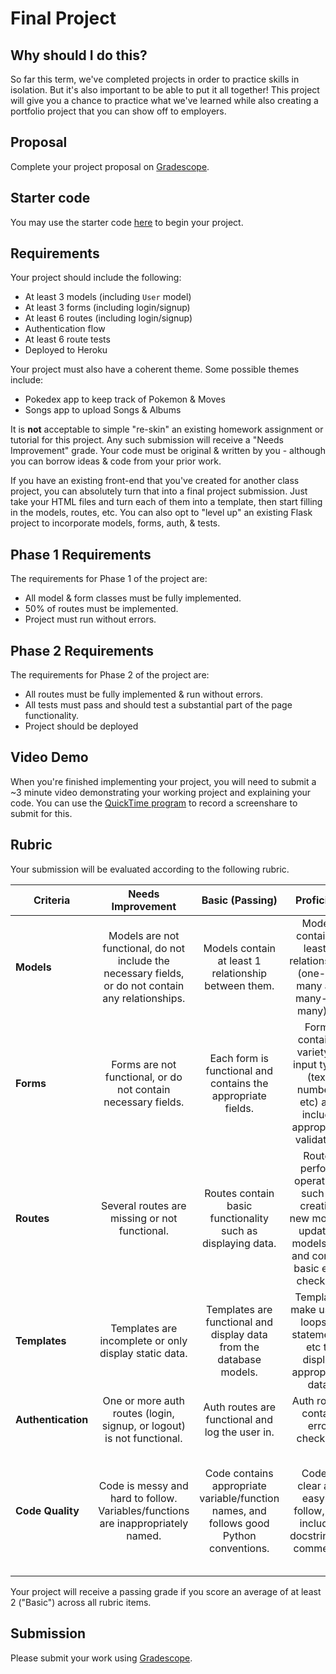 # Final Project

## Why should I do this?

So far this term, we've completed projects in order to practice skills in isolation. But it's also important to be able to put it all together! This project will give you a chance to practice what we've learned while also creating a portfolio project that you can show off to employers.

## Proposal

Complete your project proposal on [Gradescope](https://www.gradescope.com/courses/228465/assignments/1046879/).

## Starter code

You may use the starter code [here](https://github.com/Make-School-Labs/BEW-1.2-Project-Starter) to begin your project.

## Requirements

Your project should include the following:

- At least 3 models (including `User` model)
- At least 3 forms (including login/signup)
- At least 6 routes (including login/signup)
- Authentication flow
- At least 6 route tests
- Deployed to Heroku

Your project must also have a coherent theme. Some possible themes include:

- Pokedex app to keep track of Pokemon & Moves
- Songs app to upload Songs & Albums

It is **not** acceptable to simple "re-skin" an existing homework assignment or tutorial for this project. Any such submission will receive a "Needs Improvement" grade. Your code must be original & written by you - although you can borrow ideas & code from your prior work.

If you have an existing front-end that you've created for another class project, you can absolutely turn that into a final project submission. Just take your HTML files and turn each of them into a template, then start filling in the models, routes, etc. You can also opt to "level up" an existing Flask project to incorporate models, forms, auth, & tests.

## Phase 1 Requirements

The requirements for Phase 1 of the project are:

- All model & form classes must be fully implemented.
- 50% of routes must be implemented.
- Project must run without errors.

## Phase 2 Requirements

The requirements for Phase 2 of the project are:

- All routes must be fully implemented & run without errors.
- All tests must pass and should test a substantial part of the page functionality.
- Project should be deployed

## Video Demo

When you're finished implementing your project, you will need to submit a ~3 minute video demonstrating your working project and explaining your code. You can use the [QuickTime program](https://support.apple.com/guide/quicktime-player/welcome/mac) to record a screenshare to submit for this.

## Rubric

Your submission will be evaluated according to the following rubric.

| Criteria | Needs Improvement  |  Basic (Passing) | Proficient | Advanced
| --------- | :-------: | :------: | :------: | :------: |
| **Models** | Models are not functional, do not include the necessary fields, or do not contain any relationships. | Models contain at least 1 relationship between them. | Models contain at least 2 relationships (one-to-many and many-to-many)aq. | Models contain several relationships & demonstrate an advanced understanding. |
| **Forms** | Forms are not functional, or do not contain necessary fields. | Each form is functional and contains the appropriate fields. | Forms contain a variety of input types (text, numbers, etc) and include appropriate validation. | Forms contain a wide variety of inputs (e.g. file uploads) that demonstrate an advanced understanding. |
| **Routes** | Several routes are missing or not functional. | Routes contain basic functionality such as displaying data. | Routes perform operations such as creating new models, updating models, etc and contain basic error checking. | Routes perform advanced operations such as making API calls, advanced error checking, etc. |
| **Templates** | Templates are incomplete or only display static data. | Templates are functional and display data from the database models. | Templates make use of loops, if statements, etc to display appropriate data. | Templates make use of partials, filters, or other advanced concepts. |
| **Authentication** | One or more auth routes (login, signup, or logout) is not functional. | Auth routes are functional and log the user in. | Auth routes contain error checking. | - |
| **Code Quality** | Code is messy and hard to follow. Variables/functions are inappropriately named. | Code contains appropriate variable/function names, and follows good Python conventions. | Code is clear and easy to follow, and includes docstrings & comments. | Code is extensible and may utilize helper functions, classes, or advanced data structures to aid in readability. |

Your project will receive a passing grade if you score an average of at least 2 ("Basic") across all rubric items.

## Submission

Please submit your work using [Gradescope](https://gradescope.com).
